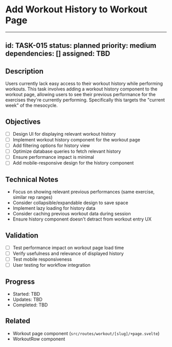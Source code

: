 # Add Workout History to Workout Page

---
id: TASK-015
status: planned
priority: medium
dependencies: []
assigned: TBD
---

## Description
Users currently lack easy access to their workout history while performing workouts. This task involves adding a workout history component to the workout page, allowing users to see their previous performance for the exercises they're currently performing. Specifically this targets the "current week" of the mesocycle.

## Objectives
- [ ] Design UI for displaying relevant workout history
- [ ] Implement workout history component for the workout page
- [ ] Add filtering options for history view
- [ ] Optimize database queries to fetch relevant history
- [ ] Ensure performance impact is minimal
- [ ] Add mobile-responsive design for the history component

## Technical Notes
- Focus on showing relevant previous performances (same exercise, similar rep ranges)
- Consider collapsible/expandable design to save space
- Implement lazy loading for history data
- Consider caching previous workout data during session
- Ensure history component doesn't detract from workout entry UX

## Validation
- [ ] Test performance impact on workout page load time
- [ ] Verify usefulness and relevance of displayed history
- [ ] Test mobile responsiveness
- [ ] User testing for workflow integration

## Progress
- Started: TBD
- Updates: TBD
- Completed: TBD

## Related
- Workout page component (`src/routes/workout/[slug]/+page.svelte`)
- WorkoutRow component
